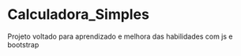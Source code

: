 # Calculadora_Simples
 Projeto voltado para aprendizado e melhora das habilidades com js e bootstrap
